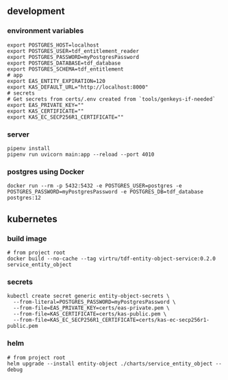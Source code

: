 
## development

### environment variables
```shell
export POSTGRES_HOST=localhost
export POSTGRES_USER=tdf_entitlement_reader
export POSTGRES_PASSWORD=myPostgresPassword
export POSTGRES_DATABASE=tdf_database
export POSTGRES_SCHEMA=tdf_entitlement
# app
export EAS_ENTITY_EXPIRATION=120
export KAS_DEFAULT_URL="http://localhost:8000"
# secrets
# Get secrets from certs/.env created from `tools/genkeys-if-needed`
export EAS_PRIVATE_KEY=""
export KAS_CERTIFICATE=""
export KAS_EC_SECP256R1_CERTIFICATE=""
```

### server
```shell
pipenv install
pipenv run uvicorn main:app --reload --port 4010
```

### postgres using Docker
```shell
docker run --rm -p 5432:5432 -e POSTGRES_USER=postgres -e POSTGRES_PASSWORD=myPostgresPassword -e POSTGRES_DB=tdf_database postgres:12
```

## kubernetes

### build image
```shell
# from project root
docker build --no-cache --tag virtru/tdf-entity-object-service:0.2.0 service_entity_object
```

### secrets
```shell
kubectl create secret generic entity-object-secrets \
  --from-literal=POSTGRES_PASSWORD=myPostgresPassword \
  --from-file=EAS_PRIVATE_KEY=certs/eas-private.pem \
  --from-file=KAS_CERTIFICATE=certs/kas-public.pem \
  --from-file=KAS_EC_SECP256R1_CERTIFICATE=certs/kas-ec-secp256r1-public.pem
```

### helm
```shell
# from project root
helm upgrade --install entity-object ./charts/service_entity_object --debug
```

